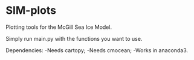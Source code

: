 # SIM-plots
Plotting tools for the McGill Sea Ice Model.

Simply run main.py with the functions you want to use.

Dependencies:
-Needs cartopy;
-Needs cmocean;
-Works in anaconda3.
